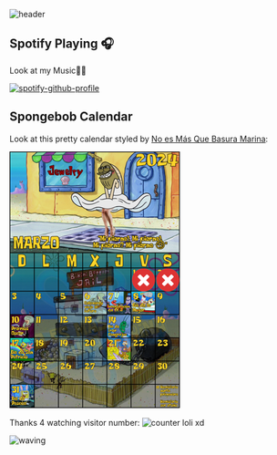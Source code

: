 ![header](https://capsule-render.vercel.app/api?type=waving&color=auto&height=260&section=header&text=disp("Hi%20👓")&fontSize=90&animation=fadeIn&fontAlignY=28&desc=I'm%20Francisco,%20a%20mechatronics%20engineer%20playing%20with%20code.&descAlignY=55&descAlign=60)

## Spotify Playing :headphones:

Look at my Music:musical_note::musical_note:

<div style="width:250px;">

[![spotify-github-profile](https://spotify-github-profile.vercel.app/api/view?uid=21buo33eiklc76ohjsvfv4i7a&cover_image=false)](https://open.spotify.com/user/21buo33eiklc76ohjsvfv4i7a)

</div>

## Spongebob Calendar

Look at this pretty calendar styled by [No es Más Que Basura Marina](https://www.facebook.com/BasuraMarina/):

![monthly calendar](this_month.png)

Thanks 4 watching visitor number:
![counter loli xd](https://count.getloli.com/get/@fcomovaz?theme=moebooru)

![waving](https://capsule-render.vercel.app/api?type=waving&color=gradient&height=84&section=footer)